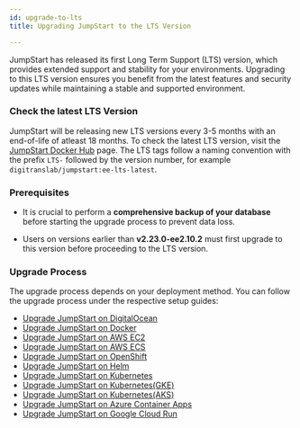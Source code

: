 ```yaml
---
id: upgrade-to-lts
title: Upgrading JumpStart to the LTS Version

---
```


JumpStart has released its first Long Term Support (LTS) version, which provides extended support and stability for your environments. Upgrading to this LTS version ensures you benefit from the latest features and security updates while maintaining a stable and supported environment.

### Check the latest LTS Version

JumpStart will be releasing new LTS versions every 3-5 months with an end-of-life of atleast 18 months. To check the latest LTS version, visit the [JumpStart Docker Hub](https://hub.docker.com/r/digitranslab/jumpstart/tags) page. The LTS tags follow a naming convention with the prefix `LTS-` followed by the version number, for example `digitranslab/jumpstart:ee-lts-latest`.

### Prerequisites

- It is crucial to perform a **comprehensive backup of your database** before starting the upgrade process to prevent data loss.

- Users on versions earlier than **v2.23.0-ee2.10.2** must first upgrade to this version before proceeding to the LTS version.

### Upgrade Process

The upgrade process depends on your deployment method. You can follow the upgrade process under the respective setup guides:

- [Upgrade JumpStart on DigitalOcean](/docs/setup/digitalocean#upgrading-to-the-latest-lts-version)
- [Upgrade JumpStart on Docker](/docs/setup/docker#upgrading-to-the-latest-lts-version)
- [Upgrade JumpStart on AWS EC2](/docs/setup/ec2#upgrading-to-the-latest-lts-version)
- [Upgrade JumpStart on AWS ECS](/docs/setup/ecs#upgrading-to-the-latest-lts-version)
- [Upgrade JumpStart on OpenShift](/docs/setup/openshift#upgrading-to-the-latest-lts-version)
- [Upgrade JumpStart on Helm](/docs/setup/helm#upgrading-to-the-latest-lts-version)
- [Upgrade JumpStart on Kubernetes](/docs/setup/kubernetes#upgrading-to-the-latest-lts-version)
- [Upgrade JumpStart on Kubernetes(GKE)](/docs/setup/kubernetes-gke#upgrading-to-the-latest-lts-version)
- [Upgrade JumpStart on Kubernetes(AKS)](/docs/setup/kubernetes-aks#upgrading-to-the-latest-lts-version)
- [Upgrade JumpStart on Azure Container Apps](/docs/setup/azure-container#upgrading-to-the-latest-lts-version)
- [Upgrade JumpStart on Google Cloud Run](/docs/setup/google-cloud-run#upgrading-to-the-latest-lts-version)

